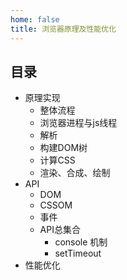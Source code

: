 ```yaml
---
home: false
title: 浏览器原理及性能优化
---
```


## 目录

+ 原理实现
    + 整体流程
    + 浏览器进程与js线程
    + 解析
    + 构建DOM树
    + 计算CSS
    + 渲染、合成、绘制
+ API
    + DOM
    + CSSOM
    + 事件
    + API总集合
        + console 机制
        + setTimeout
+ 性能优化
